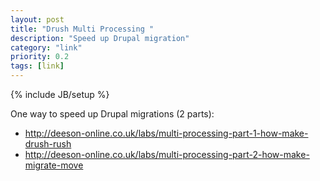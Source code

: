 ```yaml
---
layout: post
title: "Drush Multi Processing "
description: "Speed up Drupal migration"
category: "link"
priority: 0.2
tags: [link]
---
```

{% include JB/setup %}

One way to speed up Drupal migrations (2 parts):

* http://deeson-online.co.uk/labs/multi-processing-part-1-how-make-drush-rush
* http://deeson-online.co.uk/labs/multi-processing-part-2-how-make-migrate-move
